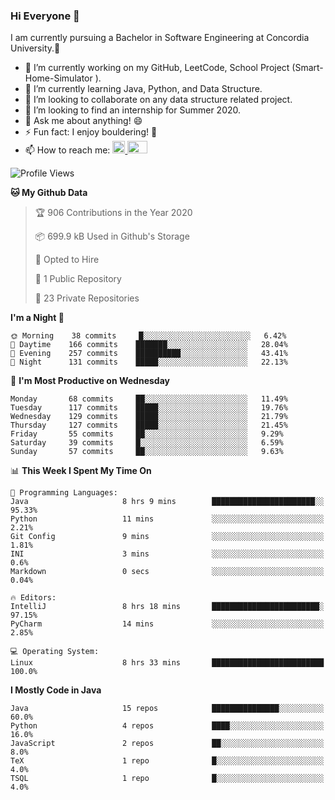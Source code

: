 ### Hi Everyone 👋
I am currently pursuing a Bachelor in Software Engineering at Concordia University.🏫

- 🔭 I’m currently working on my GitHub, LeetCode, School Project (Smart-Home-Simulator ).
- 🌱 I’m currently learning Java, Python, and Data Structure.
- 👯 I’m looking to collaborate on any data structure related project.
- 🤔 I’m looking to find an internship for Summer 2020.
- 💬 Ask me about anything! 😄
- ⚡ Fun fact: I enjoy bouldering! 🧗‍
- 📫 How to reach me: <a href="https://www.linkedin.com/in/siu-tong-ye/" target="_blank"> <img width="20px" width="32" src="https://cdn.jsdelivr.net/npm/simple-icons@v3/icons/linkedin.svg" /> </a> <a href="mailto:SiuTongYe@gmail.com" target="_blank"> <img height="20" width="32" src="https://cdn.jsdelivr.net/npm/simple-icons@v3/icons/gmail.svg" /> </a>

<!--START_SECTION:waka-->
![Profile Views](http://img.shields.io/badge/Profile%20Views-3-blue)

**🐱 My Github Data** 

> 🏆 906 Contributions in the Year 2020
 > 
> 📦 699.9 kB Used in Github's Storage 
 > 
> 💼 Opted to Hire
 > 
> 📜 1 Public Repository 
 > 
> 🔑 23 Private Repositories  
 > 
**I'm a Night 🦉** 

```text
🌞 Morning    38 commits     █░░░░░░░░░░░░░░░░░░░░░░░░   6.42% 
🌆 Daytime    166 commits    ███████░░░░░░░░░░░░░░░░░░   28.04% 
🌃 Evening    257 commits    ██████████░░░░░░░░░░░░░░░   43.41% 
🌙 Night      131 commits    █████░░░░░░░░░░░░░░░░░░░░   22.13%

```
📅 **I'm Most Productive on Wednesday** 

```text
Monday       68 commits     ██░░░░░░░░░░░░░░░░░░░░░░░   11.49% 
Tuesday      117 commits    █████░░░░░░░░░░░░░░░░░░░░   19.76% 
Wednesday    129 commits    █████░░░░░░░░░░░░░░░░░░░░   21.79% 
Thursday     127 commits    █████░░░░░░░░░░░░░░░░░░░░   21.45% 
Friday       55 commits     ██░░░░░░░░░░░░░░░░░░░░░░░   9.29% 
Saturday     39 commits     █░░░░░░░░░░░░░░░░░░░░░░░░   6.59% 
Sunday       57 commits     ██░░░░░░░░░░░░░░░░░░░░░░░   9.63%

```


📊 **This Week I Spent My Time On** 

```text
💬 Programming Languages: 
Java                     8 hrs 9 mins        ███████████████████████░░   95.33% 
Python                   11 mins             ░░░░░░░░░░░░░░░░░░░░░░░░░   2.21% 
Git Config               9 mins              ░░░░░░░░░░░░░░░░░░░░░░░░░   1.81% 
INI                      3 mins              ░░░░░░░░░░░░░░░░░░░░░░░░░   0.6% 
Markdown                 0 secs              ░░░░░░░░░░░░░░░░░░░░░░░░░   0.04%

🔥 Editors: 
IntelliJ                 8 hrs 18 mins       ████████████████████████░   97.15% 
PyCharm                  14 mins             ░░░░░░░░░░░░░░░░░░░░░░░░░   2.85%

💻 Operating System: 
Linux                    8 hrs 33 mins       █████████████████████████   100.0%

```

**I Mostly Code in Java** 

```text
Java                     15 repos            ███████████████░░░░░░░░░░   60.0% 
Python                   4 repos             ████░░░░░░░░░░░░░░░░░░░░░   16.0% 
JavaScript               2 repos             ██░░░░░░░░░░░░░░░░░░░░░░░   8.0% 
TeX                      1 repo              █░░░░░░░░░░░░░░░░░░░░░░░░   4.0% 
TSQL                     1 repo              █░░░░░░░░░░░░░░░░░░░░░░░░   4.0%

```



<!--END_SECTION:waka-->
